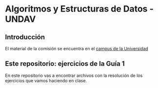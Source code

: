 # Algoritmos y Estructuras de Datos - UNDAV 

## Introducción

El material de la comisión se encuentra en el [campus de la Universidad](https://ead.undav.edu.ar)

## Este repositorio: ejercicios de la Guía 1

En este repositorio vas a encontrar archivos con la resolución de los ejercicios que vamos haciendo en clase.

